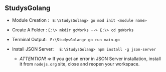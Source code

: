 StudysGolang
-------------------------------------------------------
- Module Creation :
```  E:\StudysGolang> go mod init <module name> ```

- Create A Folder : 
``` E:\> mkdir goWorks --> E:\> cd goWorks ```

- Terminal Output: 
```  E:\StudysGolang> go run main.go ```

- Install JSON Server:
```  E:\StudysGolang> npm install -g json-server```
  - *ATTENTION! =>* If you get an error in JSON Server installation, install it from ```nodejs.org``` site, close and reopen your workspace.
